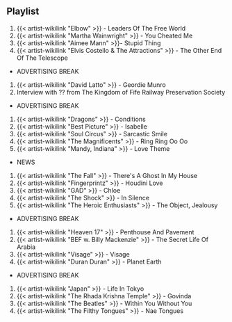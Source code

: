 ## Playlist

1. {{< artist-wikilink "Elbow" >}} - Leaders Of The Free World
2. {{< artist-wikilink "Martha Wainwright" >}} - You Cheated Me
3. {{< artist-wikilink "Aimee Mann" >}}- Stupid Thing
4. {{< artist-wikilink "Elvis Costello & The Attractions" >}} - The Other End Of The Telescope

- ADVERTISING BREAK

1. {{< artist-wikilink "David Latto" >}} - Geordie Munro
2. Interview with ?? from The Kingdom of Fife Railway Preservation Society

- ADVERTISING BREAK

1. {{< artist-wikilink "Dragons" >}} - Conditions
2. {{< artist-wikilink "Best Picture" >}} - Isabelle
3. {{< artist-wikilink "Soul Circus" >}} - Sarcastic Smile
4. {{< artist-wikilink "The Magnificents" >}} - Ring Ring Oo Oo
5. {{< artist-wikilink "Mandy, Indiana" >}} - Love Theme

- NEWS

1. {{< artist-wikilink "The Fall" >}} - There's A Ghost In My House
2. {{< artist-wikilink "Fingerprintz" >}} - Houdini Love
3. {{< artist-wikilink "GAD" >}} - Chloe
4. {{< artist-wikilink "The Shock" >}} - In Silence
5. {{< artist-wikilink "The Heroic Enthusiasts" >}} - The Object, Jealousy

- ADVERTISING BREAK

1. {{< artist-wikilink "Heaven 17" >}} - Penthouse And Pavement
2. {{< artist-wikilink "BEF w. Billy Mackenzie" >}} - The Secret Life Of Arabia
3. {{< artist-wikilink "Visage" >}} - Visage
4. {{< artist-wikilink "Duran Duran" >}} - Planet Earth

- ADVERTISING BREAK

1. {{< artist-wikilink "Japan" >}} - Life In Tokyo
2. {{< artist-wikilink "The Rhada Krishna Temple" >}} - Govinda
3. {{< artist-wikilink "The Beatles" >}} - Within You Without You
4. {{< artist-wikilink "The Filthy Tongues" >}} - Nae Tongues
